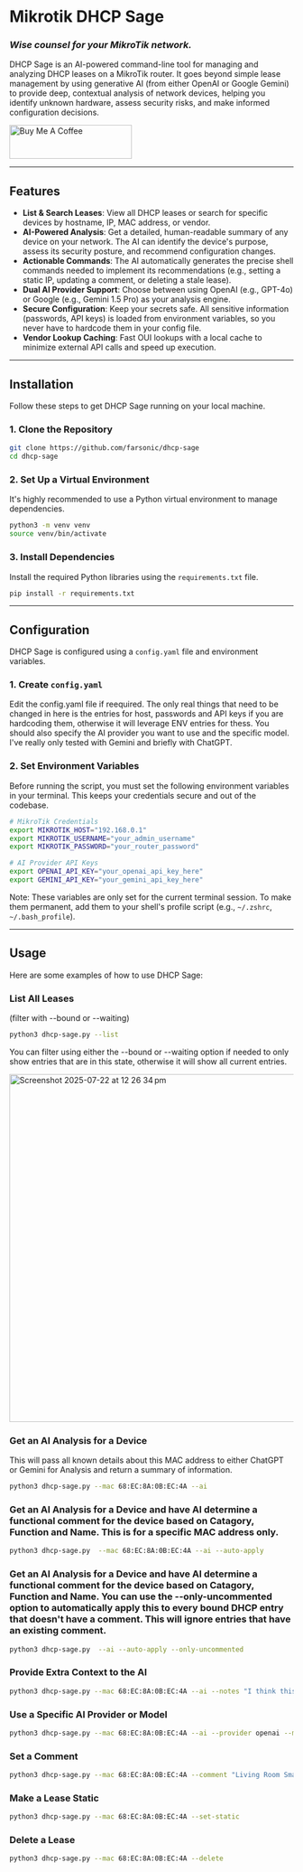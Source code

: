 # Mikrotik DHCP Sage

### *Wise counsel for your MikroTik network.*

DHCP Sage is an AI-powered command-line tool for managing and analyzing DHCP leases on a MikroTik router. It goes beyond simple lease management by using generative AI (from either OpenAI or Google Gemini) to provide deep, contextual analysis of network devices, helping you identify unknown hardware, assess security risks, and make informed configuration decisions.

<a href="https://buymeacoffee.com/farsonic" target="_blank"><img src="https://cdn.buymeacoffee.com/buttons/v2/default-yellow.png" alt="Buy Me A Coffee" style="height: 60px; width: 217px;" ></a>

---

## Features

- **List & Search Leases**: View all DHCP leases or search for specific devices by hostname, IP, MAC address, or vendor.
- **AI-Powered Analysis**: Get a detailed, human-readable summary of any device on your network. The AI can identify the device's purpose, assess its security posture, and recommend configuration changes.
- **Actionable Commands**: The AI automatically generates the precise shell commands needed to implement its recommendations (e.g., setting a static IP, updating a comment, or deleting a stale lease).
- **Dual AI Provider Support**: Choose between using OpenAI (e.g., GPT-4o) or Google (e.g., Gemini 1.5 Pro) as your analysis engine.
- **Secure Configuration**: Keep your secrets safe. All sensitive information (passwords, API keys) is loaded from environment variables, so you never have to hardcode them in your config file.
- **Vendor Lookup Caching**: Fast OUI lookups with a local cache to minimize external API calls and speed up execution.

---

## Installation

Follow these steps to get DHCP Sage running on your local machine.

### 1. Clone the Repository

```bash
git clone https://github.com/farsonic/dhcp-sage
cd dhcp-sage
```

### 2. Set Up a Virtual Environment

It's highly recommended to use a Python virtual environment to manage dependencies.

```bash
python3 -m venv venv
source venv/bin/activate
```

### 3. Install Dependencies

Install the required Python libraries using the `requirements.txt` file.

```bash
pip install -r requirements.txt
```

---

## Configuration

DHCP Sage is configured using a `config.yaml` file and environment variables.

### 1. Create `config.yaml`

Edit the config.yaml file if reequired. The only real things that need to be changed in here is the entries for host, passwords and API keys if you are hardcoding them, otherwise it will leverage ENV entries for thess. You should also specify the AI provider you want to use and the specific model. I've really only tested with Gemini and briefly with ChatGPT. 

### 2. Set Environment Variables

Before running the script, you must set the following environment variables in your terminal. This keeps your credentials secure and out of the codebase.

```bash
# MikroTik Credentials
export MIKROTIK_HOST="192.168.0.1"
export MIKROTIK_USERNAME="your_admin_username"
export MIKROTIK_PASSWORD="your_router_password"

# AI Provider API Keys
export OPENAI_API_KEY="your_openai_api_key_here"
export GEMINI_API_KEY="your_gemini_api_key_here"
```

Note: These variables are only set for the current terminal session. To make them permanent, add them to your shell's profile script (e.g., `~/.zshrc`, `~/.bash_profile`).

---

## Usage

Here are some examples of how to use DHCP Sage:

### List All Leases
(filter with --bound or --waiting) 

```bash
python3 dhcp-sage.py --list 
```

You can filter using either the --bound or --waiting option if needed to only show entries that are in this state, otherwise it will show all current entries. 

<img width="1519" height="616" alt="Screenshot 2025-07-22 at 12 26 34 pm" src="https://github.com/user-attachments/assets/00d3799d-d3c5-408c-b544-9311ff8bc061" />



### Get an AI Analysis for a Device
This will pass all known details about this MAC address to either ChatGPT or Gemini for Analysis and return a summary of information. 

```bash
python3 dhcp-sage.py --mac 68:EC:8A:0B:EC:4A --ai
```

### Get an AI Analysis for a Device and have AI determine a functional comment for the device based on Catagory, Function and Name. This is for a specific MAC address only. 

```bash
python3 dhcp-sage.py  --mac 68:EC:8A:0B:EC:4A --ai --auto-apply
```

### Get an AI Analysis for a Device and have AI determine a functional comment for the device based on Catagory, Function and Name. You can use the --only-uncommented option to automatically apply this to every bound DHCP entry that doesn't have a comment. This will ignore entries that have an existing comment. 

```bash
python3 dhcp-sage.py  --ai --auto-apply --only-uncommented
```

### Provide Extra Context to the AI

```bash
python3 dhcp-sage.py --mac 68:EC:8A:0B:EC:4A --ai --notes "I think this is my new smart hub in the living room."
```

### Use a Specific AI Provider or Model

```bash
python3 dhcp-sage.py --mac 68:EC:8A:0B:EC:4A --ai --provider openai --model gpt-4o
```

### Set a Comment

```bash
python3 dhcp-sage.py --mac 68:EC:8A:0B:EC:4A --comment "Living Room Smart Hub"
```

### Make a Lease Static

```bash
python3 dhcp-sage.py --mac 68:EC:8A:0B:EC:4A --set-static
```

### Delete a Lease

```bash
python3 dhcp-sage.py --mac 68:EC:8A:0B:EC:4A --delete
```
